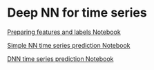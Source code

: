 # Deep NN for time series

[Preparing features and labels Notebook](https://github.com/jandvanegas/dlaicourse/blob/master/TensorFlow%20In%20Practice/Course%204%20-%20S%2BP/S%2BP%20Week%202%20Lesson%201.ipynb)

[Simple NN time series prediction Notebook](https://github.com/jandvanegas/dlaicourse/blob/master/TensorFlow%20In%20Practice/Course%204%20-%20S%2BP/S%2BP%20Week%202%20Lesson%202.ipynb)

[DNN time series prediction Notebook](https://github.com/jandvanegas/dlaicourse/blob/master/TensorFlow%20In%20Practice/Course%204%20-%20S%2BP/S%2BP%20Week%202%20Lesson%203.ipynb)